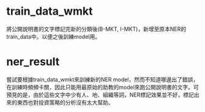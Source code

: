 # train_data_wmkt
將公開說明書的文字標記完新的分類後(B-MKT, I-MKT)，新增至原本NER的train_data中。以便之後訓練model用。

# ner_result
嘗試要根據train_data_wmkt來訓練新的NER model，然而不知道哪邊出了錯誤，在訓練時頻頻卡關，因此只能用最原始的助教的model來跑公開說明書的文字。可預見的是，由於這些文字中少有人、地、組織等詞，NER標記效果並不好，標記出來的東西也對投資策略的分析沒有太大幫助。
